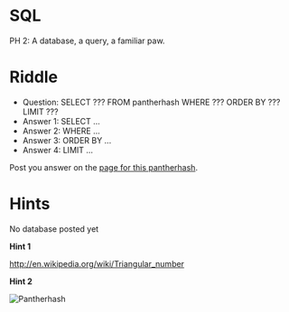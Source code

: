 SQL
====

PH 2: A database, a query, a familiar paw.

Riddle
===
* Question: SELECT ??? FROM pantherhash WHERE ??? ORDER BY ??? LIMIT ???
* Answer 1: SELECT ...
* Answer 2: WHERE ...
* Answer 3: ORDER BY ...
* Answer 4: LIMIT ...

Post you answer on the [page for this pantherhash](http://pantherhash.com/ph_2/ "SQL").

Hints
===
No database posted yet

**Hint 1**

http://en.wikipedia.org/wiki/Triangular_number

**Hint 2**

![Pantherhash](http://pantherhash.com/wp-content/uploads/2012/10/panterhash-150x150.png "Pantherhash")

